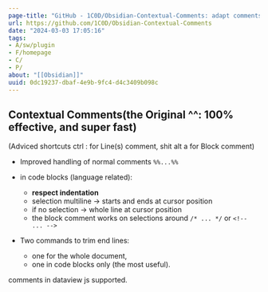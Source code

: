 ```yaml
---
page-title: "GitHub - 1C0D/Obsidian-Contextual-Comments: adapt comments in codeblocks"
url: https://github.com/1C0D/Obsidian-Contextual-Comments
date: "2024-03-03 17:05:16"
tags: 
- A/sw/plugin
- F/homepage
- C/
- P/
about: "[[Obsidian]]"
uuid: 0dc19237-dbaf-4e9b-9fc4-d4c3409b098c
---
```


## Contextual Comments(the Original ^^: 100% effective, and super fast)

[](https://github.com/1C0D/Obsidian-Contextual-Comments#contextual-commentsthe-original--100-effective-and-super-fast)

(Adviced shortcuts ctrl : for Line(s) comment, shit alt a for Block comment)

-   Improved handling of normal comments `%%...%%`
    
-   in code blocks (language related):
    
    -   **respect indentation**
    -   selection multiline → starts and ends at cursor position
    -   if no selection → whole line at cursor position
    -   the block comment works on selections around `/* ... */` or `<!-- ... -->`
-   Two commands to trim end lines:
    
    -   one for the whole document,
    -   one in code blocks only (the most useful).

comments in dataview js supported.